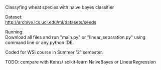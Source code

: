 Classyfing wheat species with naive bayes classifier  

Dataset:  
http://archive.ics.uci.edu/ml/datasets/seeds  

Running:  
Download all files and run "main.py" or "linear_separation.py" using command line or any python IDE.

Coded for WSI course in Summer '21 semester.  

TODO: compare with Keras/ scikit-learn NaiveBayes or LinearRegression  

